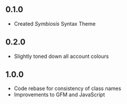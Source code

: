 ## 0.1.0
- Created *Symbiosis* Syntax Theme

## 0.2.0
- Slightly toned down all account colours

## 1.0.0
- Code rebase for consistency of class names
- Improvements to GFM and JavaScript
